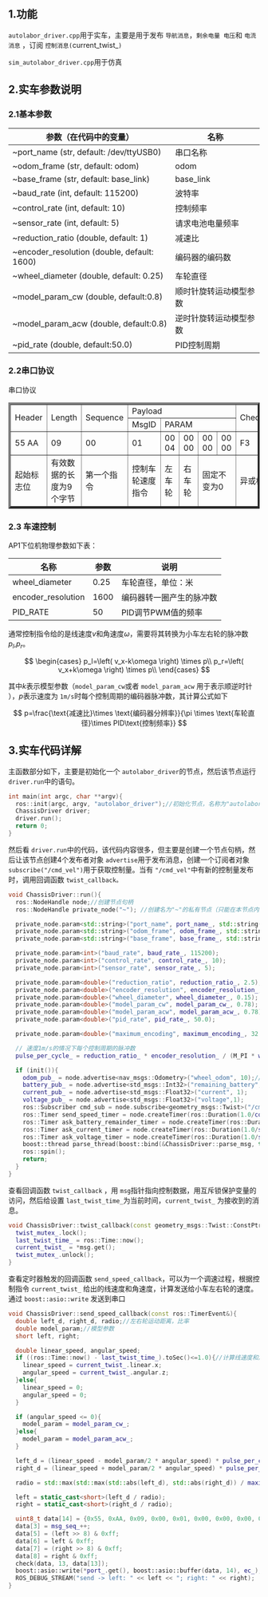 ## 1.功能

`autolabor_driver.cpp`用于实车，主要是用于发布 `导航消息`，`剩余电量 电压`和 `电流消息` ，订阅 `控制消息(`current_twist_`)`

`sim_autolabor_driver.cpp`用于仿真

## 2.实车参数说明

### 2.1基本参数

| 参数（在代码中的变量）                      | 名称                   |
| ------------------------------------------- | ---------------------- |
| ~port_name (str, default: /dev/ttyUSB0)     | 串口名称               |
| ~odom_frame (str, default: odom)            | odom                   |
| ~base_frame (str, default: base_link)       | base_link              |
| ~baud_rate (int, default: 115200)           | 波特率                 |
| ~control_rate (int, default: 10)            | 控制频率               |
| ~sensor_rate (int, default: 5)              | 请求电池电量频率       |
| ~reduction_ratio (double, default: 1)       | 减速比                 |
| ~encoder_resolution (double, default: 1600) | 编码器的编码数         |
| ~wheel_diameter (double, default: 0.25)     | 车轮直径               |
| ~model_param_cw (double, default:0.8)       | 顺时针旋转运动模型参数 |
| ~model_param_acw (double, default:0.8)      | 逆时针旋转运动模型参数 |
| ~pid_rate (double, default:50.0)            | PID控制周期            |

### 2.2串口协议

串口协议

<table border="4">
    <tr>
        <td rowspan="2"> Header </td>
        <td rowspan="2"> Length </td>
        <td rowspan="2"> Sequence </td>
        <td colspan="5"> Payload </td>
        <td rowspan="2"> Checksum </td>
    </tr>
    <tr>
        <td> MsgID </td>
        <td colspan="4"> PARAM </td>
    </tr>
    <tr>
        <td> 55 AA </td>
        <td> 09 </td>
        <td> 00 </td>
        <td> 01 </td>
        <td> 00 04 </td>
        <td> 00 00 </td>
        <td> 00 00 </td>
        <td> 00 00 </td>
        <td> F3 </td>
    </tr>
    <tr>
        <td> 起始标志位 </td>
        <td> 有效数据的长度为9个字节 </td>
        <td> 第一个指令 </td>
        <td> 控制车轮速度指令 </td>
        <td> 左车轮 </td>
        <td> 右车轮 </td>
        <td colspan="2"> 固定不变为0 </td>
        <td> 异或校验码 </td>
    </tr>
</table>

### 2.3 车速控制

AP1下位机物理参数如下表：

| 名称               | 参数 | 说明                     |
| ------------------ | ---- | ------------------------ |
| wheel_diameter     | 0.25 | 车轮直径，单位：米       |
| encoder_resolution | 1600 | 编码器转一圈产生的脉冲数 |
| PID_RATE           | 50   | PID调节PWM值的频率       |

通常控制指令给的是线速度$v$和角速度$\omega$，需要将其转换为小车左右轮的脉冲数$p_l$,$p_r$。

$$
\begin{cases}
	p_l=\left( v_x-k\omega \right) \times p\\
	p_r=\left( v_x+k\omega \right) \times p\\
\end{cases}
$$

其中$k$表示模型参数（`model_param_cw`或者 `model_param_acw` 用于表示顺逆时针 ），$p$表示速度为 `1m/s`时每个控制周期的编码器脉冲数，其计算公式如下

$$
p=\frac{\text{减速比}\times \text{编码器分辨率}}{\pi \times \text{车轮直径}\times PID\text{控制频率}}
$$

## 3.实车代码详解

主函数部分如下，主要是初始化一个 `autolabor_driver`的节点，然后该节点运行 `driver.run`中的语句。

```C++
int main(int argc, char **argv){
  ros::init(argc, argv, "autolabor_driver");//初始化节点，名称为"autolabor_driver"
  ChassisDriver driver;
  driver.run();
  return 0;
}
```

然后看 `driver.run`中的代码，该代码内容很多，但主要是创建一个节点句柄，然后让该节点创建4个发布者对象 `advertise`用于发布消息，创建一个订阅者对象 `subscribe("/cmd_vel")`用于获取控制量。当有 `"/cmd_vel"`中有新的控制量发布时，调用回调函数 `twist_callback。`

```C++
void ChassisDriver::run(){
  ros::NodeHandle node;//创建节点句柄
  ros::NodeHandle private_node("~"); //创建名为"~"的私有节点（只能在本节点内部访问）

  private_node.param<std::string>("port_name", port_name_, std::string("/dev/ttyUSB0")); //设置私有节点参数
  private_node.param<std::string>("odom_frame", odom_frame_, std::string("odom"));
  private_node.param<std::string>("base_frame", base_frame_, std::string("base_link"));

  private_node.param<int>("baud_rate", baud_rate_, 115200);
  private_node.param<int>("control_rate", control_rate_, 10);
  private_node.param<int>("sensor_rate", sensor_rate_, 5);

  private_node.param<double>("reduction_ratio", reduction_ratio_, 2.5);
  private_node.param<double>("encoder_resolution", encoder_resolution_, 1600.0);
  private_node.param<double>("wheel_diameter", wheel_diameter_, 0.15);
  private_node.param<double>("model_param_cw", model_param_cw_, 0.78);
  private_node.param<double>("model_param_acw", model_param_acw_, 0.78);
  private_node.param<double>("pid_rate", pid_rate_, 50.0);

  private_node.param<double>("maximum_encoding", maximum_encoding_, 32.0);

  // 速度1m/s的情况下每个控制周期的脉冲数
  pulse_per_cycle_ = reduction_ratio_ * encoder_resolution_ / (M_PI * wheel_diameter_ * pid_rate_);

  if (init()){
    odom_pub_ = node.advertise<nav_msgs::Odometry>("wheel_odom", 10);//发布者对象实例化，话题和最大保存的消息数(队列)
    battery_pub_ = node.advertise<std_msgs::Int32>("remaining_battery", 1);
    current_pub_ = node.advertise<std_msgs::Float32>("current", 1);
    voltage_pub_ = node.advertise<std_msgs::Float32>("voltage",1);
    ros::Subscriber cmd_sub = node.subscribe<geometry_msgs::Twist>("/cmd_vel", 10, &ChassisDriver::twist_callback, this);//订阅控制量，回调函数
    ros::Timer send_speed_timer = node.createTimer(ros::Duration(1.0/control_rate_), &ChassisDriver::send_speed_callback, this);//定期调用来查询剩余电量
    ros::Timer ask_battery_remainder_timer = node.createTimer(ros::Duration(1.0/sensor_rate_), &ChassisDriver::ask_battery_remainder_callback, this);
    ros::Timer ask_current_timer = node.createTimer(ros::Duration(1.0/sensor_rate_), &ChassisDriver::ask_current_callback, this);
    ros::Timer ask_voltage_timer = node.createTimer(ros::Duration(1.0/sensor_rate_), &ChassisDriver::ask_voltage_callback, this);
    boost::thread parse_thread(boost::bind(&ChassisDriver::parse_msg, this));//创建新线程来解析消息
    ros::spin();
    return;
  }
}
```

查看回调函数 `twist_callback` ，用 `msg`指针指向控制数据，用互斥锁保护变量的访问，然后给设置 `last_twist_time_`为当前时间，`current_twist_` 为接收到的消息。

```C++
void ChassisDriver::twist_callback(const geometry_msgs::Twist::ConstPtr& msg){
  twist_mutex_.lock();
  last_twist_time_ = ros::Time::now();
  current_twist_ = *msg.get();
  twist_mutex_.unlock();
}
```

查看定时器触发的回调函数 `send_speed_callback`，可以为一个调速过程，根据控制指令 `current_twist_` 给出的线速度和角速度，计算发送给小车左右轮的速度。通过 `boost::asio::write` 发送到串口

```C++
void ChassisDriver::send_speed_callback(const ros::TimerEvent&){
  double left_d, right_d, radio;//左右轮运动距离，比率
  double model_param;//模型参数
  short left, right;

  double linear_speed, angular_speed;
  if ((ros::Time::now() - last_twist_time_).toSec()<=1.0){//计算线速度和角速度
    linear_speed = current_twist_.linear.x;  
    angular_speed = current_twist_.angular.z;
  }else{
    linear_speed = 0;
    angular_speed = 0;
  }

  if (angular_speed <= 0){
    model_param = model_param_cw_;
  }else{
    model_param = model_param_acw_;
  }

  left_d = (linear_speed - model_param/2 * angular_speed) * pulse_per_cycle_;
  right_d = (linear_speed + model_param/2 * angular_speed) * pulse_per_cycle_;

  radio = std::max(std::max(std::abs(left_d), std::abs(right_d)) / maximum_encoding_, 1.0);

  left = static_cast<short>(left_d / radio);
  right = static_cast<short>(right_d / radio);

  uint8_t data[14] = {0x55, 0xAA, 0x09, 0x00, 0x01, 0x00, 0x00, 0x00, 0x00, 0x00, 0x00, 0x00, 0x00, 0x00};
  data[3] = msg_seq_++;
  data[5] = (left >> 8) & 0xff;
  data[6] = left & 0xff;
  data[7] = (right >> 8) & 0xff;
  data[8] = right & 0xff;
  check(data, 13, data[13]);
  boost::asio::write(*port_.get(), boost::asio::buffer(data, 14), ec_);
  ROS_DEBUG_STREAM("send -> left: " << left << "; right: " << right);
}
```

